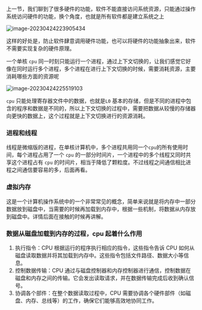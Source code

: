 上一节，我们聊到了很多硬件的功能，软件不能直接访问系统资源，只能通过操作系统访问硬件的功能，换个角度，也就是所有软件都是建立系统之上

![image-20230424223905434](https://typra-pictures.oss-cn-beijing.aliyuncs.com/imgs/image-20230424223905434.png)

这样的好处是，防止软件肆意调用硬件功能，也可以将硬件的功能抽象出来，软件不需要实现复杂的硬件原理。

一个单核 `cpu` 同一时刻只能运行一个进程，通过上下文切换的，让我们感觉它好像在同时运行多个进程，多个进程在进行上下文切换的时候，需要消耗资源，主要消耗哪些方面的资源呢

![image-20230424225519103](https://typra-pictures.oss-cn-beijing.aliyuncs.com/imgs/image-20230424225519103.png)

`cpu` 只能处理寄存器文件中的数据，也就是`L0` 基本的存储，但是不同的进程中包含的程序和数据是不同的，所以上下文切换的过程中，需要把数据从较慢的存储器向更快的数据上，这个过程就是上下文切换进行的资源消耗。



### 进程和线程

线程是微缩版的进程，在单核计算机中，多个进程共用同一个`cpu`的所有使用时间，每个进程占用了一个 `cpu` 的一部分时间片，一个进程中的多个线程又同时共享这个进程占有 `cpu` 的时间片，相当于降低了颗粒度。不过线程之间通信相比进程之间通信要容易的多，后面再看。

### 虚拟内存

这是一个计算机操作系统中的一个非常常见的概念，简单来说就是将内存中一部分数据放到磁盘中，当需要的时候再加载到内存中，根据一些机制，将数据从内存放到磁盘中。详情后面在接触的时候再讲解。
### 数据从磁盘加载到内存的过程，cpu 起着什么作用
1. 执行指令：CPU 根据运行的程序执行相应的指令，这些指令告诉 CPU 如何从磁盘读取数据并将其加载到内存中。这些指令包括文件路径、数据大小等信息。
2. 控制数据传输：CPU 通过与磁盘控制器和内存控制器进行通信，控制数据在磁盘和内存之间的传输。它会发出读取请求，并在数据传输完成后收到确认信号。
3. 协调各个部件：在整个数据读取过程中，CPU 需要协调各个硬件部件（如磁盘、内存、总线等）的工作，确保它们能够高效地协同工作。
